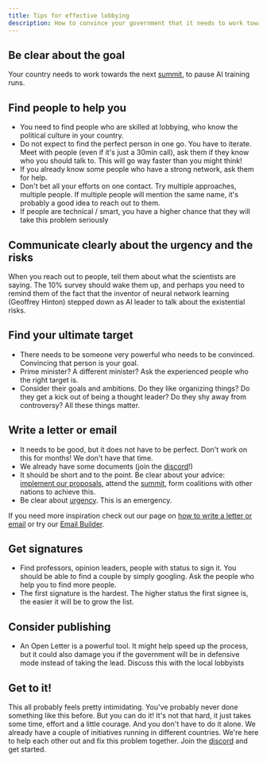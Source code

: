 ```yaml
---
title: Tips for effective lobbying
description: How to convince your government that it needs to work towards a pause on AI training runs
---
```


## Be clear about the goal

Your country needs to work towards the next [summit](/summit), to pause AI training runs.

## Find people to help you

- You need to find people who are skilled at lobbying, who know the political culture in your country.
- Do not expect to find the perfect person in one go. You have to iterate. Meet with people (even if it's just a 30min call), ask them if they know who you should talk to. This will go way faster than you might think!
- If you already know some people who have a strong network, ask them for help.
- Don't bet all your efforts on one contact. Try multiple approaches, multiple people. If multiple people will mention the same name, it's probably a good idea to reach out to them.
- If people are technical / smart, you have a higher chance that they will take this problem seriously

## Communicate clearly about the urgency and the risks

When you reach out to people, tell them about what the scientists are saying. The 10% survey should wake them up, and perhaps you need to remind them of the fact that the inventor of neural network learning (Geoffrey Hinton) stepped down as AI leader to talk about the existential risks.

## Find your ultimate target

- There needs to be someone very powerful who needs to be convinced. Convincing that person is your goal.
- Prime minister? A different minister? Ask the experienced people who the right target is.
- Consider their goals and ambitions. Do they like organizing things? Do they get a kick out of being a thought leader? Do they shy away from controversy? All these things matter.

## Write a letter or email

- It needs to be good, but it does not have to be perfect. Don't work on this for months! We don't have that time.
- We already have some documents (join the [discord](https://discord.gg/2XXWXvErfA)!)
- It should be short and to the point. Be clear about your advice: [implement our proposals](/proposal), attend the [summit](/summit), form coalitions with other nations to achieve this.
- Be clear about [urgency](/urgency). This is an emergency.

If you need more inspiration check out our page on [how to write a letter or email](/writing-a-letter) or try our [Email Builder](/email-builder).

## Get signatures

- Find professors, opinion leaders, people with status to sign it. You should be able to find a couple by simply googling. Ask the people who help you to find more people.
- The first signature is the hardest. The higher status the first signee is, the easier it will be to grow the list.

## Consider publishing

- An Open Letter is a powerful tool. It might help speed up the process, but it could also damage you if the government will be in defensive mode instead of taking the lead. Discuss this with the local lobbyists

## Get to it!

This all probably feels pretty intimidating.
You've probably never done something like this before.
But you can do it!
It's not that hard, it just takes some time, effort and a little courage.
And you don't have to do it alone.
We already have a couple of initiatives running in different countries.
We're here to help each other out and fix this problem together.
Join the [discord](https://discord.gg/2XXWXvErfA) and get started.
